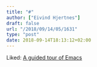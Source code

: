 ```yaml
---
title: "#"
author: ["Eivind Hjertnes"]
draft: false
url: "/2018/09/14/05/1631"
type: "post"
date: 2018-09-14T18:13:12+02:00
---
```


Liked: [A guided tour of
Emacs](https://www.gnu.org/software/emacs/tour/)
